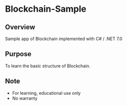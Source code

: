 # Blockchain-Sample

## Overview
Sample app of Blockchain implemented with C# / .NET 7.0

## Purpose
To learn the basic structure of Blockchain.

## Note
- For learning, educational use only
- No warranty
